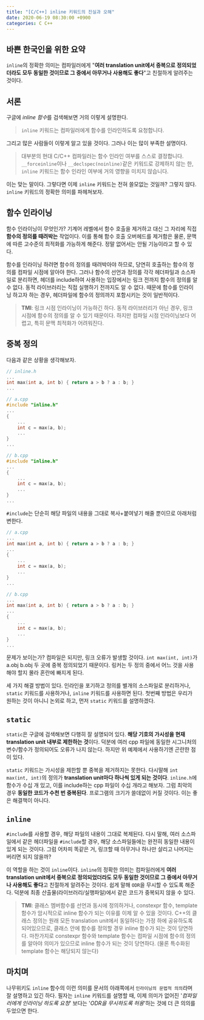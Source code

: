 ```yaml
---
title: "[C/C++] inline 키워드의 진실과 오해"
date: 2020-06-19 08:30:00 +0900
categories: C C++
---
```


## 바쁜 한국인을 위한 요약

`inline`의 정확한 의미는 컴파일러에게 "**여러 translation unit에서 중복으로 정의되었더라도 모두 동일한 것이므로 그 중에서 아무거나 사용해도 좋다**"고 친절하게 알려주는 것이다.

## 서론

구글에 *inline 함수*를 검색해보면 거의 이렇게 설명한다.

> `inline` 키워드는 컴파일러에게 함수를 인라인하도록 요청합니다.

그리고 많은 사람들이 이렇게 알고 있을 것이다. 그러나 이는 많이 부족한 설명이다.

> 대부분의 현대 C/C++ 컴파일러는 함수 인라인 여부를 스스로 결정합니다. `__forceinline`이나 `__declspec(noinline)`같은 키워드로 강제하지 않는 한, `inline` 키워드는 함수 인라인 여부에 거의 영향을 미치지 않습니다.

이는 맞는 말이다. 그렇다면 이제 `inline` 키워드는 전혀 쓸모없는 것일까? 그렇지 않다. `inline` 키워드의 정확한 의미를 파헤쳐보자.

## 함수 인라이닝

함수 인라이닝이 무엇인가? 기계어 레벨에서 함수 호출을 제거하고 대신 그 자리에 직접 **함수의 정의를 때려박는** 작업이다. 이를 통해 함수 호출 오버헤드를 제거함은 물론, 문맥에 따른 고수준의 최적화를 가능하게 해준다. 정말 없어서는 안될 기능이라고 할 수 있다.

함수를 인라이닝 하려면 함수의 정의를 때려박아야 하므로, 당연히 호출하는 함수의 정의를 컴파일 시점에 알아야 한다. 그러나 함수의 선언과 정의를 각각 헤더파일과 소스파일로 분리하면, 헤더를 include하여 사용하는 입장에서는 링크 전까지 함수의 정의를 알 수 없다. 동적 라이브러리는 직접 실행하기 전까지도 알 수 없다. 때문에 함수를 인라이닝 하고자 하는 경우, 헤더파일에 함수의 정의까지 포함시키는 것이 일반적이다.

> **TMI**: 링크 시점 인라이닝이 가능하긴 하다. 동적 라이브러리가 아닌 경우, 링크 시점에 함수의 정의를 알 수 있기 때문이다. 하지만 컴파일 시점 인라이닝보다 어렵고, 특히 문맥 최적화가 어려워진다.

## 중복 정의

다음과 같은 상황을 생각해보자.

```cpp
// inline.h
...
int max(int a, int b) { return a > b ? a : b; }
...
```

```cpp
// a.cpp
#include "inline.h"
...
{
    ...
    int c = max(a, b);
    ...
}
...
```

```cpp
// b.cpp
#include "inline.h"
...
{
    ...
    int c = max(a, b);
    ...
}
...
```

`#include`는 단순히 해당 파일의 내용을 그대로 복사+붙여넣기 해줄 뿐이므로 아래처럼 변한다.

```cpp
// a.cpp
...
int max(int a, int b) { return a > b ? a : b; }
...
{
    ...
    int c = max(a, b);
    ...
}
...
```

```cpp
// b.cpp
...
int max(int a, int b) { return a > b ? a : b; }
...
{
    ...
    int c = max(a, b);
    ...
}
...
```

문제가 보이는가? 컴파일은 되지만, 링크 오류가 발생할 것이다. `int max(int, int)`가 a.obj b.obj 두 곳에 중복 정의되었기 때문이다. 링커는 두 정의 중에서 어느 것을 사용해야 할지 몰라 혼란에 빠지게 된다.

세 가지 해결 방법이 있다. 인라인을 포기하고 정의를 별개의 소스파일로 분리하거나, `static` 키워드를 사용하거나, `inline` 키워드를 사용하면 된다. 첫번째 방법은 우리가 원하는 것이 아니니 논외로 하고, 먼저 `static` 키워드를 설명하겠다.

## `static`

`static`은 구글에 검색해보면 다행히 잘 설명되어 있다. **해당 기호의 가시성을 현재 translation unit 내부로 제한하는 것**이다. 덕분에 여러 cpp 파일에 동일한 시그니처의 변수/함수가 정의되어도 오류가 나지 않는다. 하지만 위 예제에서 사용하기엔 곤란한 점이 있다.

`static` 키워드는 가시성을 제한할 뿐 중복을 제거하지는 못한다. 다시말해 `int max(int, int)`의 정의가 **translation unit마다 하나씩 있게 되는 것이다**. `inline.h`에 함수가 수십 개 있고, 이를 include하는 cpp 파일이 수십 개라고 해보자. 그럼 최악의 경우 **동일한 코드가 수천 번 중복된다**. 프로그램의 크기가 쓸데없이 커질 것이다. 이는 좋은 해결책이 아니다.

## `inline`

`#include`를 사용할 경우, 해당 파일의 내용이 그대로 복제된다. 다시 말해, 여러 소스파일에서 같은 헤더파일을 `#include`할 경우, 해당 소스파일들에는 완전히 동일한 내용이 있게 되는 것이다. 그럼 어차피 똑같은 거, 링크할 때 아무거나 하나만 살리고 나머지는 버리면 되지 않을까?

이 역할을 하는 것이 `inline`이다. `inline`의 정확한 의미는 컴파일러에게 **여러 translation unit에서 중복으로 정의되었더라도 모두 동일한 것이므로 그 중에서 아무거나 사용해도 좋다**고 친절하게 알려주는 것이다. 쉽게 말해 `ODR`을 무시할 수 있도록 해준다. 덕분에 최종 산출물(라이브러리/실행파일)에서 같은 코드가 중복되지 않을 수 있다.

> **TMI**: 클래스 멤버함수를 선언과 동시에 정의하거나, constexpr 함수, template 함수가 암시적으로 inline 함수가 되는 이유를 이제 알 수 있을 것이다. C++의 클래스 정의는 원래 모든 translation unit에서 동일하다는 가정 하에 공유하도록 되어있으므로, 클래스 안에 함수를 정의할 경우 inline 함수가 되는 것이 당연하다. 마찬가지로 constexpr 함수와 template 함수는 컴파일 시점에 함수의 정의를 알아야 의미가 있으므로 inline 함수가 되는 것이 당연하다. (물론 특수화된 template 함수는 해당되지 않는다)

## 마치며

나무위키도 `inline` 함수의 이런 의미를 문서의 아래쪽에서 `인라이닝의 문법적 의의`라며 잘 설명하고 있긴 하다. 필자는 `inline` 키워드를 설명할 때, 이제 의미가 없어진 '*컴파일러에게 인라이닝 하도록 요청*' 보다는 '*ODR을 무시하도록 허용*'하는 것에 더 큰 의의를 두었으면 한다.

